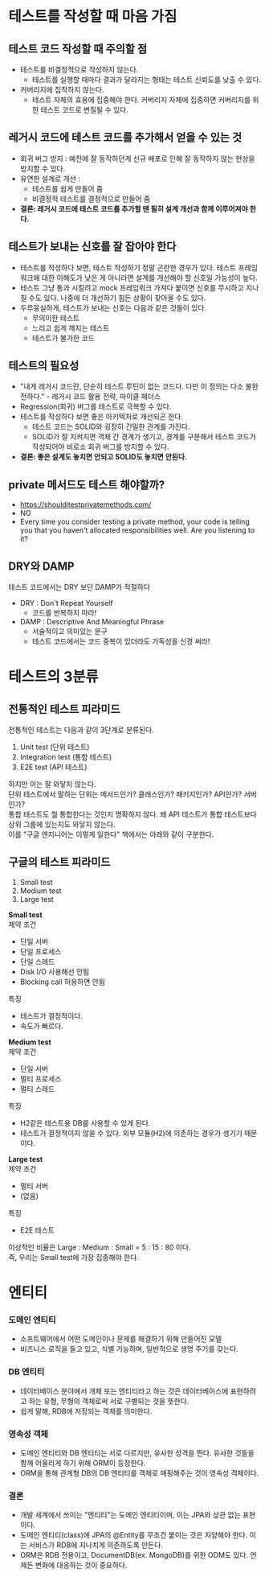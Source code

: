 # 테스트를 작성할 때 마음 가짐

## 테스트 코드 작성할 때 주의할 점

- 테스트를 비결정적으로 작성하지 않는다.
  - 테스트를 실행할 때마다 결과가 달라지는 형태는 테스트 신뢰도를 낮출 수 있다.
- 커버리지에 집착하지 않는다.
  - 테스트 자체의 효용에 집중해야 한다. 커버리지 자체에 집중하면 커버리지를 위한 테스트 코드로 변질될 수 있다.

## 레거시 코드에 테스트 코드를 추가해서 얻을 수 있는 것

- 회귀 버그 방지 : 예전에 잘 동작하던게 신규 배포로 인해 잘 동작하지 않는 현상을 방지할 수 있다.
- 유연한 설계로 개선 : 
  - 테스트를 쉽게 만들어 줌
  - 비결정적 테스트를 결정적으로 만들어 줌
- **결론: 레거시 코드에 테스트 코드를 추가할 땐 필히 설계 개선과 함께 이루어져야 한다.**

## 테스트가 보내는 신호를 잘 잡아야 한다

- 테스트를 작성하다 보면, 테스트 작성하기 정말 곤란한 경우가 있다. 테스트 프레임워크에 대한 이해도가 낮은 게 아니라면 설계를 개선해야 할 신호일 가능성이 높다.
- 테스트 그냥 통과 시킬려고 mock 프레임워크 가져다 붙이면 신호를 무시하고 지나칠 수도 있다. 나중에 더 개선하기 힘든 상황이 찾아올 수도 있다.
- 두루뭉실하게, 테스트가 보내는 신호는 다음과 같은 것들이 있다.
  - 무의미한 테스트
  - 느리고 쉽게 깨지는 테스트
  - 테스트가 불가한 코드

## 테스트의 필요성

- "내게 레거시 코드란, 단순히 테스트 루틴이 없는 코드다. 다만 이 정의는 다소 불완전하다." - 레거시 코드 활용 전략, 마이클 페더스
- Regression(회귀) 버그를 테스트로 극복할 수 있다.
- 테스트를 작성하다 보면 좋은 아키텍처로 개선되곤 한다.
  - 테스트 코드는 SOLID와 굉장히 긴밀한 관계를 가진다.
  - SOLID가 잘 지켜지면 객체 간 경계가 생기고, 경계를 구분해서 테스트 코드가 작성되어야 비로소 회귀 버그를 방지할 수 있다.
- **결론: 좋은 설계도 놓치면 안되고 SOLID도 놓치면 안된다.**

## private 메서드도 테스트 해야할까?

- https://shoulditestprivatemethods.com/
- NO
- Every time you consider testing a private method, your code is telling you that you haven't allocated responsibilities well.  Are you listening to it?

## DRY와 DAMP

테스트 코드에서는 DRY 보단 DAMP가 적절하다

- DRY : Don't Repeat Yourself
  - 코드를 반복하지 마라!
- DAMP : Descriptive And Meaningful Phrase
  - 서술적이고 의미있는 문구
  - 테스트 코드에서는 코드 중복이 있더라도 가독성을 신경 써라!

# 테스트의 3분류

## 전통적인 테스트 피라미드

전통적인 테스트는 다음과 같이 3단계로 분류된다.
1. Unit test (단위 테스트)
2. Integration test (통합 테스트)
3. E2E test (API 테스트)

하지만 이는 잘 와닿지 않는다.  
단위 테스트에서 말하는 단위는 메서드인가? 클래스인가? 패키지인가? API인가? 서버인가?  
통합 테스트도 뭘 통합한다는 것인지 명확하지 않다. 왜 API 테스트가 통합 테스트보다 상위 그룹에 있는지도 와닿지 않는다.  
이를 "구글 엔지니어는 이렇게 일한다" 책에서는 아래와 같이 구분한다.

## 구글의 테스트 피라미드

1. Small test
2. Medium test
3. Large test

**Small test**  
제약 조건  
- 단일 서버
- 단일 프로세스
- 단일 스레드
- Disk I/O 사용해선 안됨
- Blocking call 허용하면 안됨

특징
- 테스트가 결정적이다.
- 속도가 빠르다.

**Medium test**  
제약 조건
- 단일 서버
- 멀티 프로세스
- 멀티 스레드

특징
- H2같은 테스트용 DB를 사용할 수 있게 된다.
- 테스트가 결정적이지 않을 수 있다. 외부 모듈(H2)에 의존하는 경우가 생기기 때문이다.

**Large test**  
제약 조건
- 멀티 서버
- (없음)

특징
- E2E 테스트

이상적인 비율은 Large : Medium : Small = 5 : 15 : 80 이다.  
즉, 우리는 Small test에 가장 집중해야 한다.

# 엔티티

### 도메인 엔티티

- 소프트웨어에서 어떤 도메인이나 문제를 해결하기 위해 만들어진 모델
- 비즈니스 로직을 들고 있고, 식별 가능하며, 일반적으로 생명 주기를 갖는다.

### DB 엔티티

- 데이터베이스 분야에서 개체 또는 엔티티라고 하는 것은 데이터베이스에 표현하려고 하는 유형, 무형의 객체로써 서로 구별되는 것을 뜻한다.
- 쉽게 말해, RDB에 저장되는 객체를 의미한다. 

### 영속성 객체

- 도메인 엔티티와 DB 엔티티는 서로 다르지만, 유사한 성격을 띈다. 유사한 것들을 함께 어울리게 하기 위해 ORM이 등장한다.
- ORM을 통해 관계형 DB의 DB 엔티티를 객체로 매핑해주는 것이 영속성 객체이다.

### 결론

- 개발 세계에서 쓰이는 "엔티티"는 도메인 엔티티이며, 이는 JPA와 상관 없는 표현이다.
- 도메인 엔티티(class)에 JPA의 @Entity를 무조건 붙이는 것은 지양해야 한다. 이는 서비스가 RDB에 지나치게 의존하도록 만든다.
- ORM은 RDB 전용이고, DocumentDB(ex. MongoDB)를 위한 ODM도 있다. 언제든 변화에 대응하는 것이 중요하다.
